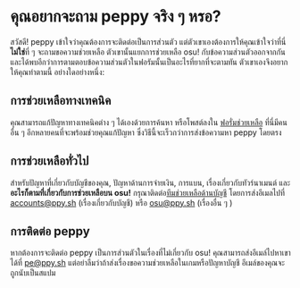 # คุณอยากจะถาม peppy จริง ๆ หรอ?

สวัสดี! peppy เข้าใจว่าคุณต้องการจะติดต่อเป็นการส่วนตัว แต่ตัวเขาเองต้องการให้คุณเข้าใจว่าที่นี่**ไม่ใช่**ที่ ๆ จะถามขอความช่วยเหลือ ตัวเขานั้นแยกการช่วยเหลือ osu! กับข้อความส่วนตัวออกจากกัน และได้พบอีกว่าการตามตอบข้อความส่วนตัวในฟอรัมนั้นเป็นอะไรที่ยากที่จะตามทัน ตัวเขาเองจึงอยากให้คุณทำตามนี้ อย่างใดอย่างหนึ่ง:

## การช่วยเหลือทางเทคนิค

คุณสามารถแก้ปัญหาทางเทคนิคต่าง ๆ ได้เองด้วยการค้นหา หรือโพสต์ลงใน [ฟอรั่มช่วยเหลือ](https://osu.ppy.sh/community/forums/5) ที่นี่มีคนอื่น ๆ อีกหลายคนที่จะพร้อมช่วยคุณแก้ปัญหา ซึ่งวิธีนี้จะเร็วกว่าการส่งข้อความหา peppy โดยตรง

## การช่วยเหลือทั่วไป

สำหรับปัญหาที่เกี่ยวกับบัญชีของคุณ, ปัญหาด้านการจ่ายเงิน, การแบน, เรื่องเกี่ยวกับทัวร์นาเมนต์ และ **อะไรก็ตามที่เกี่ยวกับการช่วยเหลือบน osu!** กรุณาติดต่อ[ทีมช่วยเหลือด้านบัญชี](/wiki/People/The_Team/Account_support_team) โดยการส่งอีเมลไปที่ [accounts@ppy.sh](mailto:accounts@ppy.sh) (เรื่องเกี่ยวกับบัญชี) หรือ [osu@ppy.sh](mailto:osu@ppy.sh) (เรื่องอื่น ๆ )

## การติดต่อ peppy

หากต้องการจะติดต่อ peppy เป็นการส่วนตัวในเรื่องที่ไม่เกี่ยวกับ osu! คุณสามารถส่งอีเมล์ไปหาเขาได้ที่ [pe@ppy.sh](mailto:pe@ppy.sh) แต่อย่าลืมว่าถ้าส่งเรื่องขอความช่วยเหลือในเกมหรือปัญหาบัญชี อีเมล์ของคุณจะถูกนับเป็นสแปม
